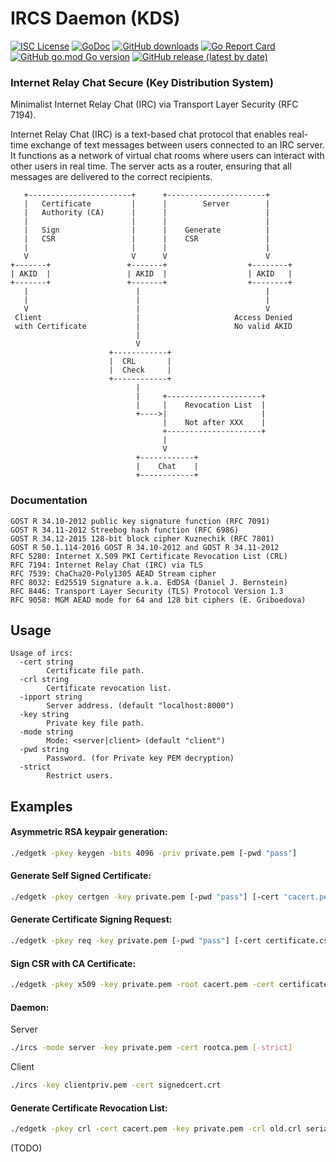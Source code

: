 # IRCS Daemon (KDS)
[![ISC License](http://img.shields.io/badge/license-ISC-blue.svg)](https://github.com/pedroalbanese/ircs/blob/master/LICENSE.md) 
[![GoDoc](https://godoc.org/github.com/pedroalbanese/ircs?status.png)](http://godoc.org/github.com/pedroalbanese/ircs)
[![GitHub downloads](https://img.shields.io/github/downloads/pedroalbanese/ircs/total.svg?logo=github&logoColor=white)](https://github.com/pedroalbanese/ircs/releases)
[![Go Report Card](https://goreportcard.com/badge/github.com/pedroalbanese/ircs)](https://goreportcard.com/report/github.com/pedroalbanese/ircs)
[![GitHub go.mod Go version](https://img.shields.io/github/go-mod/go-version/pedroalbanese/ircs)](https://golang.org)
[![GitHub release (latest by date)](https://img.shields.io/github/v/release/pedroalbanese/ircs)](https://github.com/pedroalbanese/ircs/releases)
### Internet Relay Chat Secure (Key Distribution System)
Minimalist Internet Relay Chat (IRC) via Transport Layer Security (RFC 7194).

Internet Relay Chat (IRC) is a text-based chat protocol that enables real-time exchange of text messages between users connected to an IRC server. It functions as a network of virtual chat rooms where users can interact with other users in real time. The server acts as a router, ensuring that all messages are delivered to the correct recipients.

```
   +-----------------------+      +----------------------+
   |   Certificate         |      |        Server        |
   |   Authority (CA)      |      |                      |
   |                       |      |                      |
   |   Sign                |      |    Generate          |
   |   CSR                 |      |    CSR               |
   |                       |      |                      |
   V                       V      V                      V
+-------+                 +-------+                  +--------+
| AKID  |                 | AKID  |                  | AKID   |
+-------+                 +-------+                  +--------+
   |                        |                            |
   |                        |                            |
   V                        |                            V
 Client                     |                     Access Denied
 with Certificate           |                     No valid AKID
                            |
                            V
                      +------------+
                      |  CRL       |
                      |  Check     |
                      +------------+
                            |
                            |     +---------------------+
                            |     |    Revocation List  |
                            +---->|                     |
                                  |    Not after XXX    |
                                  +---------------------+
                                  |
                                  V
                            +------------+
                            |    Chat    |
                            +------------+
```

### Documentation
```
GOST R 34.10-2012 public key signature function (RFC 7091)
GOST R 34.11-2012 Streebog hash function (RFC 6986)
GOST R 34.12-2015 128-bit block cipher Kuznechik (RFC 7801)
GOST R 50.1.114-2016 GOST R 34.10-2012 and GOST R 34.11-2012 
RFC 5280: Internet X.509 PKI Certificate Revocation List (CRL)
RFC 7194: Internet Relay Chat (IRC) via TLS
RFC 7539: ChaCha20-Poly1305 AEAD Stream cipher
RFC 8032: Ed25519 Signature a.k.a. EdDSA (Daniel J. Bernstein)
RFC 8446: Transport Layer Security (TLS) Protocol Version 1.3
RFC 9058: MGM AEAD mode for 64 and 128 bit ciphers (E. Griboedova)
```

## Usage
```
Usage of ircs:
  -cert string
        Certificate file path.
  -crl string
        Certificate revocation list.
  -ipport string
        Server address. (default "localhost:8000")
  -key string
        Private key file path.
  -mode string
        Mode: <server|client> (default "client")
  -pwd string
        Password. (for Private key PEM decryption)
  -strict
        Restrict users.
```

## Examples

#### Asymmetric RSA keypair generation:
```sh
./edgetk -pkey keygen -bits 4096 -priv private.pem [-pwd "pass"]
```
#### Generate Self Signed Certificate:
```sh
./edgetk -pkey certgen -key private.pem [-pwd "pass"] [-cert "cacert.pem"]
```
#### Generate Certificate Signing Request:
```sh
./edgetk -pkey req -key private.pem [-pwd "pass"] [-cert certificate.csr]
```
#### Sign CSR with CA Certificate:
```sh
./edgetk -pkey x509 -key private.pem -root cacert.pem -cert certificate.csr > signedcert.crt
```
#### Daemon:
Server
```sh
./ircs -mode server -key private.pem -cert rootca.pem [-strict]
```
Client
```sh
./ircs -key clientpriv.pem -cert signedcert.crt
```
#### Generate Certificate Revocation List:
```sh
./edgetk -pkey crl -cert cacert.pem -key private.pem -crl old.crl serials.txt > NewCRL.crl
```
(TODO)
